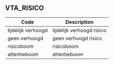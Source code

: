## VTA_RISICO				
				
|	Code	|	Description	|
|	---	|	---	|
|	tijdelijk verhoogd 	|	tijdelijk verhoogd risico	|
|	geen verhoogd 	|	geen verhoogd risico	|
|	risicoboom	|	risicoboom	|
|	attentieboom	|	attentieboom	|
